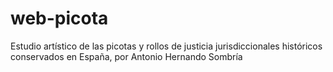 # web-picota
Estudio artístico de las picotas y rollos de justicia jurisdiccionales históricos conservados en España, por Antonio Hernando Sombría
